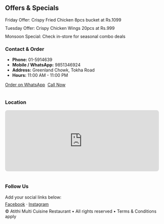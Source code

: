 <!--
<div class="menu-category">
<h3>FRIED CHICKEN</h3>
<div class="item">
<div class="thumb"><img src="https://via.placeholder.com/200x150?text=Fried+Chicken" alt="Fried Chicken"></div>
<div class="meta"><h4>FRIED CHICKEN (2/4/6/8 pcs)</h4><p>2pc Rs.450 | 4pc Rs.799 | 6pc Rs.1099 | 8pc Rs.1400</p></div>
<div style="text-align:right"><div class="price">See sizes</div><div class="order-actions"><a class="wh" href="https://wa.me/9851346924?text=I%20want%20to%20order%20FRIED%20CHICKEN" target="_blank">WhatsApp</a><a class="call" href="tel:+9779851346924">Call</a></div></div>
</div>
</div>


<!-- More categories can be copied here from the full menu as needed -->


</section>


<section id="offers" style="margin-top:24px">
<h2>Offers & Specials</h2>
<div style="display:grid;gap:10px;margin-top:10px">
<div class="card">Friday Offer: Crispy Fried Chicken 8pcs bucket at Rs.1099</div>
<div class="card">Tuesday Offer: Crispy Chicken Wings 20pcs at Rs.999</div>
<div class="card">Monsoon Special: Check in-store for seasonal combo deals</div>
</div>
</section>


</main>


<aside>
<div class="card">
<h3>Contact & Order</h3>
<ul class="contact-list">
<li><strong>Phone:</strong> 01-5914639</li>
<li><strong>Mobile / WhatsApp:</strong> 9851346924</li>
<li><strong>Address:</strong> Greenland Chowk, Tokha Road</li>
<li><strong>Hours:</strong> 11:00 AM - 11:00 PM</li>
</ul>
<div style="margin-top:12px;display:flex;gap:8px">
<a class="btn" href="https://wa.me/9851346924?text=Hi%20Atithi%20-%20I%20want%20to%20order" target="_blank">Order on WhatsApp</a>
<a class="btn call" href="tel:+9779851346924">Call Now</a>
</div>
</div>


<div style="height:16px"></div>


<div class="card">
<h3>Location</h3>
<!-- Replace the src below with your Google Maps embed URL or an image of the map -->
<iframe
src="https://www.google.com/maps?q=Greenland+Chowk+Tokha+Road&output=embed"
width="100%" height="200" style="border:0;border-radius:8px" allowfullscreen loading="lazy"></iframe>
</div>


<div style="height:16px"></div>


<div class="card">
<h3>Follow Us</h3>
<p style="margin:6px 0">Add your social links below:</p>
<p style="margin:6px 0"><a href="#">Facebook</a> · <a href="#">Instagram</a></p>
</div>


</aside>
</div>
</div>


<footer>
© <span id="year"></span> Atithi Multi Cuisine Restaurant • All rights reserved • Terms & Conditions apply
</footer>


<script>
document.getElementById('year').textContent = new Date().getFullYear();
</script>
</body>
</html>
